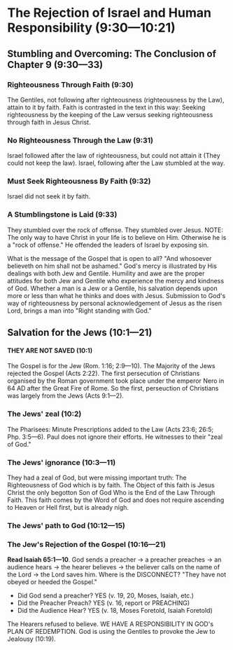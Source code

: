 # The Rejection of Israel and Human Responsibility (9:30—10:21)

## Stumbling and Overcoming: The Conclusion of Chapter 9 (9:30—33)

### Righteousness Through Faith (9:30)

The Gentiles, not following after righteousness (righteousness by the Law), attain to it by faith. Faith is contrasted in the text in this way: Seeking righteousness by the keeping of the Law versus seeking righteousness through faith in Jesus Christ.

### No Righteousness Through the Law (9:31)

Israel followed after the law of righteousness, but could not attain it (They could not keep the law). Israel, following after the Law stumbled at the way.

### Must Seek Righteousness By Faith (9:32)

Israel did not seek it by faith.

### A Stumblingstone is Laid (9:33)

They stumbled over the rock of offense. They stumbled over Jesus. NOTE: The only way to have Christ in your life is to believe on Him. Otherwise he is a "rock of offense." He offended the leaders of Israel by exposing sin.

What is the message of the Gospel that is open to all? "And whosoever believeth on him shall not be ashamed." God's mercy is illustrated by His dealings with both Jew and Gentile. Humility and awe are the proper attitudes for both Jew and Gentile who experience the mercy and kindness of God. Whether a man is a Jew or a Gentile, his salvation depends upon more or less than what he thinks and does with Jesus. Submission to God's way of righteousness by personal acknowledgement of Jesus as the risen Lord, brings a man into "Right standing with God."

## Salvation for the Jews (10:1—21)

#### THEY ARE NOT SAVED (10:1)

The Gospel is for the Jew (Rom. 1:16; 2:9—10). The Majority of the Jews rejected the Gospel (Acts 2:22). The first persecution of Christians organised by the Roman government took place under the emperor Nero in 64 AD after the Great Fire of Rome. So the first, perseuction of Christians was largely from the Jews (Acts 9:1—2).

### The Jews' zeal (10:2)

The Pharisees: Minute Prescriptions added to the Law (Acts 23:6; 26:5; Php. 3:5—6). Paul does not ignore their efforts. He witnesses to their "zeal of God."

### The Jews' ignorance (10:3—11)

They had a zeal of God, but were missing important truth: The Righteousness of God which is by faith. The Object of this faith is Jesus Christ the only begotton Son of God Who is the End of the Law Through Faith. This faith comes by the Word of God and does not require ascending to Heaven or Hell first, but is already nigh.

### The Jews' path to God (10:12—15)

### The Jew's Rejection of the Gospel (10:16—21)

**Read Isaiah 65:1—10**. God sends a preacher -> a preacher preaches -> an audience hears -> the hearer believes -> the believer calls on the name of the Lord -> the Lord saves him. Where is the DISCONNECT? "They have not obeyed or heeded the Gospel."

* Did God send a preacher? YES (v. 19, 20, Moses, Isaiah, etc.)
* Did the Preacher Preach? YES (v. 16, report or PREACHING)
* Did the Audience Hear? YES (v. 18, Moses Foretold, Isaiah Foretold)

The Hearers refused to believe. WE HAVE A RESPONSIBILITY IN GOD's PLAN OF REDEMPTION. God is using the Gentiles to provoke the Jew to Jealousy (10:19).

